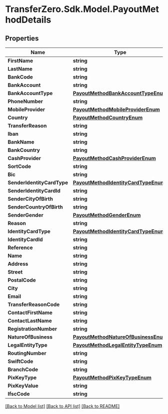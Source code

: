 
# TransferZero.Sdk.Model.PayoutMethodDetails

## Properties

Name | Type | Description | Notes
------------ | ------------- | ------------- | -------------
**FirstName** | **string** |  | 
**LastName** | **string** |  | 
**BankCode** | **string** |  | 
**BankAccount** | **string** |  | 
**BankAccountType** | [**PayoutMethodBankAccountTypeEnum**](PayoutMethodBankAccountTypeEnum.md) |  | [optional] 
**PhoneNumber** | **string** |  | 
**MobileProvider** | [**PayoutMethodMobileProviderEnum**](PayoutMethodMobileProviderEnum.md) |  | 
**Country** | [**PayoutMethodCountryEnum**](PayoutMethodCountryEnum.md) |  | 
**TransferReason** | **string** |  | 
**Iban** | **string** |  | 
**BankName** | **string** |  | 
**BankCountry** | **string** |  | [optional] 
**CashProvider** | [**PayoutMethodCashProviderEnum**](PayoutMethodCashProviderEnum.md) |  | 
**SortCode** | **string** |  | [optional] 
**Bic** | **string** |  | [optional] 
**SenderIdentityCardType** | [**PayoutMethodIdentityCardTypeEnum**](PayoutMethodIdentityCardTypeEnum.md) |  | 
**SenderIdentityCardId** | **string** |  | 
**SenderCityOfBirth** | **string** |  | [optional] 
**SenderCountryOfBirth** | **string** |  | [optional] 
**SenderGender** | [**PayoutMethodGenderEnum**](PayoutMethodGenderEnum.md) |  | [optional] 
**Reason** | **string** |  | [optional] 
**IdentityCardType** | [**PayoutMethodIdentityCardTypeEnum**](PayoutMethodIdentityCardTypeEnum.md) |  | 
**IdentityCardId** | **string** |  | 
**Reference** | **string** |  | [optional] 
**Name** | **string** |  | 
**Address** | **string** |  | 
**Street** | **string** |  | 
**PostalCode** | **string** |  | 
**City** | **string** |  | 
**Email** | **string** |  | [optional] 
**TransferReasonCode** | **string** |  | [optional] 
**ContactFirstName** | **string** |  | [optional] 
**ContactLastName** | **string** |  | [optional] 
**RegistrationNumber** | **string** |  | [optional] 
**NatureOfBusiness** | [**PayoutMethodNatureOfBusinessEnum**](PayoutMethodNatureOfBusinessEnum.md) |  | [optional] 
**LegalEntityType** | [**PayoutMethodLegalEntityTypeEnum**](PayoutMethodLegalEntityTypeEnum.md) |  | [optional] 
**RoutingNumber** | **string** |  | [optional] 
**SwiftCode** | **string** |  | 
**BranchCode** | **string** |  | 
**PixKeyType** | [**PayoutMethodPixKeyTypeEnum**](PayoutMethodPixKeyTypeEnum.md) |  | [optional] 
**PixKeyValue** | **string** |  | [optional] 
**IfscCode** | **string** |  | 

[[Back to Model list]](../README.md#documentation-for-models)
[[Back to API list]](../README.md#documentation-for-api-endpoints)
[[Back to README]](../README.md)

